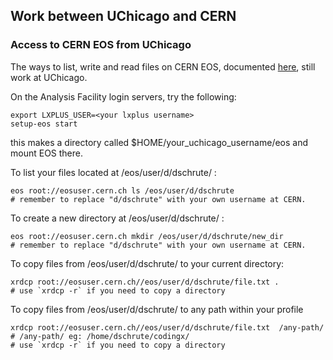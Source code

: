 ## Work between UChicago and CERN

### <span id="Access_to_CERN_EOS_from_UChicago"></span> Access to CERN EOS from UChicago

The ways to list, write and read files on CERN EOS, documented
[here](https://twiki.cern.ch/twiki/bin/view/AtlasComputing/ATLASStorageAtCERN#EOS_storage_system),
still work at UChicago.

On the Analysis Facility login servers, try the following:

    export LXPLUS_USER=<your lxplus username>
    setup-eos start

this makes a directory called $HOME/your_uchicago_username/eos and mount EOS there.

To list your files located at /eos/user/d/dschrute/ :

    eos root://eosuser.cern.ch ls /eos/user/d/dschrute 
    # remember to replace "d/dschrute" with your own username at CERN.
    
To create a new directory at /eos/user/d/dschrute/ :
    
    eos root://eosuser.cern.ch mkdir /eos/user/d/dschrute/new_dir 
    # remember to replace "d/dschrute" with your own username at CERN.
    
To copy files from /eos/user/d/dschrute/ to your current directory: 

    xrdcp root://eosuser.cern.ch//eos/user/d/dschrute/file.txt .
    # use `xrdcp -r` if you need to copy a directory
    
To copy files from /eos/user/d/dschrute/ to any path within your profile

    xrdcp root://eosuser.cern.ch//eos/user/d/dschrute/file.txt  /any-path/ # /any-path/ eg: /home/dschrute/codingx/
    # use `xrdcp -r` if you need to copy a directory

    




